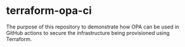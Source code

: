 # terraform-opa-ci
The purpose of this repository to demonstrate how OPA can be used in GitHub actions to secure the infrastructure being provisioned using Terraform.

